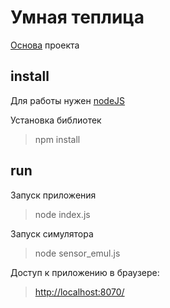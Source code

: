 # Умная теплица

[Основа](https://iot-academy.ru/edu/pluginfile.php/5645/mod_page/content/6/smartgarden.zip) проекта

## install
Для работы нужен [nodeJS](https://nodejs.org/en/download/)

Установка библиотек
> npm install

## run
Запуск приложения
> node index.js

Запуск симулятора
> node sensor_emul.js

Доступ к приложению в браузере:
> [http://localhost:8070/](http://localhost:8070/)
